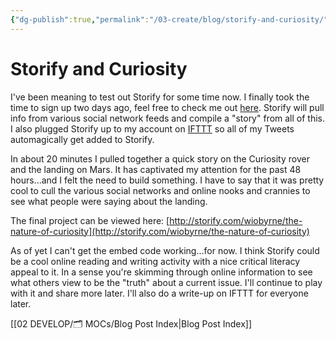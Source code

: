 ```yaml
---
{"dg-publish":true,"permalink":"/03-create/blog/storify-and-curiosity/","title":"Storify and Curiosity","tags":["critical-literacy","online-content-construction","online-reading-comprehension","technology"]}
---
```


# Storify and Curiosity

I've been meaning to test out Storify for some time now. I finally took the time to sign up two days ago, feel free to check me out [here](http://storify.com/wiobyrne). Storify will pull info from various social network feeds and compile a "story" from all of this. I also plugged Storify up to my account on [IFTTT](http://ifttt.com/dashboard) so all of my Tweets automagically get added to Storify.

In about 20 minutes I pulled together a quick story on the Curiosity rover and the landing on Mars. It has captivated my attention for the past 48 hours...and I felt the need to build something. I have to say that it was pretty cool to cull the various social networks and online nooks and crannies to see what people were saying about the landing.

The final project can be viewed here: [http://storify.com/wiobyrne/the-nature-of-curiosity](http://storify.com/wiobyrne/the-nature-of-curiosity)

As of yet I can't get the embed code working...for now. I think Storify could be a cool online reading and writing activity with a nice critical literacy appeal to it. In a sense you're skimming through online information to see what others view to be the "truth" about a current issue. I'll continue to play with it and share more later. I'll also do a write-up on IFTTT for everyone later.

[[02 DEVELOP/🗂️ MOCs/Blog Post Index\|Blog Post Index]]